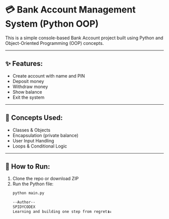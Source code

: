 # 💳 Bank Account Management System (Python OOP)

This is a simple console-based Bank Account project built using Python and Object-Oriented Programming (OOP) concepts.

---

## ✨ Features:
- Create account with name and PIN  
- Deposit money  
- Withdraw money  
- Show balance  
- Exit the system  

---

## 🧠 Concepts Used:
- Classes & Objects  
- Encapsulation (private balance)  
- User Input Handling  
- Loops & Conditional Logic  

---

## 🚀 How to Run:
1. Clone the repo or download ZIP  
2. Run the Python file:
   ```bash
   python main.py

   --Author--
   SPIDYCODEX
   Learning and building one step from regret⏫☠
